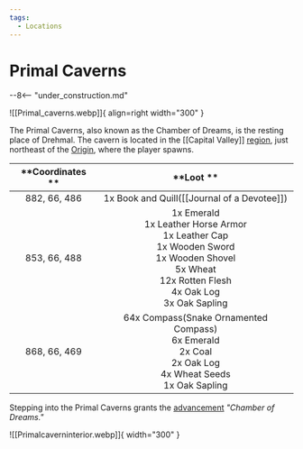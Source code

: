 ```yaml
---
tags:
  - Locations
---
```


# Primal Caverns

--8<-- "under_construction.md"

![[Primal_caverns.webp]]{ align=right width="300" }

The Primal Caverns, also known as the Chamber of Dreams, is the resting place of Drehmal.
The cavern is located in the [[Capital Valley]] [region](/Regions), just northeast of the [Origin](/The_Origin), where the player spawns.

 | **Coordinates ** | **Loot ** |
 |:---:|:---:|
 | 882, 66, 486 | 1x Book and Quill([[Journal of a Devotee]]) |
 | 853, 66, 488 | 1x Emerald <br>1x Leather Horse Armor <br>1x Leather Cap <br>1x Wooden Sword <br>1x Wooden Shovel <br>5x Wheat <br>12x Rotten Flesh <br>4x Oak Log <br>3x Oak Sapling |
 | 868, 66, 469 | 64x Compass(Snake Ornamented Compass) <br>6x Emerald <br>2x Coal <br>2x Oak Log <br>4x Wheat Seeds <br>1x Oak Sapling |

Stepping into the Primal Caverns grants the [advancement](/Advancements) *"Chamber of Dreams."*

![[Primalcaverninterior.webp]]{ width="300" }
